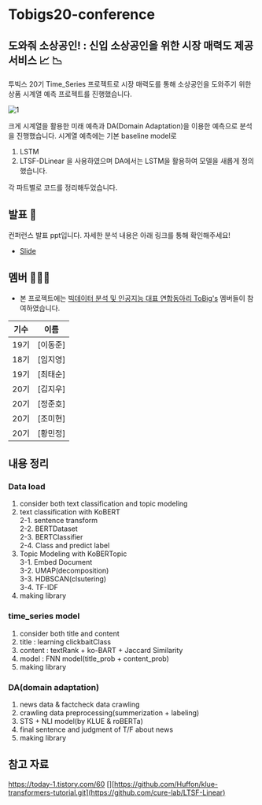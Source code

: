 # Tobigs20-conference
## 도와줘 소상공인! : 신입 소상공인을 위한 시장 매력도 제공 서비스 :chart_with_upwards_trend: :chart_with_downwards_trend:

투빅스 20기 Time_Series 프로젝트로 시장 매력도를 통해 소상공인을 도와주기 위한 상품 시계열 예측 프로젝트를 진행했습니다.

![1](https://github.com/choitaesoon/Tobigs20_conference/assets/113870266/33818a15-eb74-4378-8ec7-c510be79fd73)

크게 시계열을 활용한 미래 예측과 DA(Domain Adaptation)을 이용한 예측으로 분석을 진행했습니다.
시계열 예측에는 기본 baseline model로
1. LSTM
2. LTSF-DLinear
을 사용하였으며
DA에서는 LSTM을 활용하여 모델을 새롭게 정의했습니다.

각 파트별로 코드를 정리해두었습니다.

## 발표 🙋

컨퍼런스 발표 ppt입니다. 자세한 분석 내용은 아래 링크를 통해 확인해주세요!  
- [Slide](https://docs.google.com/viewer?url=https://github.com/choitaesoon/Tobigs19-conference/files/13938902/tobigs20_conference_time_series.pdf?raw=True)

## 멤버 🧑‍🤝‍🧑

- 본 프로젝트에는 [빅데이터 분석 및 인공지능 대표 연합동아리 ToBig's](http://www.datamarket.kr/xe/) 멤버들이 참여하였습니다.

|기수|이름|
|:-----:|:-----:|
|19기|[이동준]|
|18기|[임지영]|
|19기|[최태순]|
|20기|[김지우]|
|20기|[정준호]|
|20기|[조미현]|
|20기|[황민정]|

## 내용 정리

### Data load
1. consider both text classification and topic modeling
2. text classification with KoBERT  
   2-1. sentence transform  
   2-2. BERTDataset  
   2-3. BERTClassifier  
   2-4. Class and predict label  
3. Topic Modeling with KoBERTopic  
   3-1. Embed Document  
   3-2. UMAP(decomposition)  
   3-3. HDBSCAN(clsutering)  
   3-4. TF-IDF   
4. making library  

### time_series model
1. consider both title and content
2. title : learning clickbaitClass
3. content : textRank + ko-BART + Jaccard Similarity
4. model : FNN model(title_prob + content_prob)
5. making library

### DA(domain adaptation)
1. news data & factcheck data crawling
2. crawling data preprocessing(summerization + labeling)
3. STS + NLI model(by KLUE & roBERTa)
4. final sentence and judgment of T/F about news
5. making library

## 참고 자료
[](https://today-1.tistory.com/60)https://today-1.tistory.com/60
[][https://github.com/Huffon/klue-transformers-tutorial.git](https://github.com/cure-lab/LTSF-Linear)

